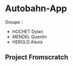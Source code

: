 # Autobahn-App

Groupe : 
  - HOCHET Dylan
  - MENDEL Quentin
  - HEROLD Alexis

## Project Fromscratch